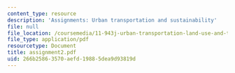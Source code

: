 ```yaml
---
content_type: resource
description: 'Assignments: Urban transportation and sustainability'
file: null
file_location: /coursemedia/11-943j-urban-transportation-land-use-and-the-environment-spring-2002/266b25863570aefd19885dea9d93819d_assignment2.pdf
file_type: application/pdf
resourcetype: Document
title: assignment2.pdf
uid: 266b2586-3570-aefd-1988-5dea9d93819d
---
```

